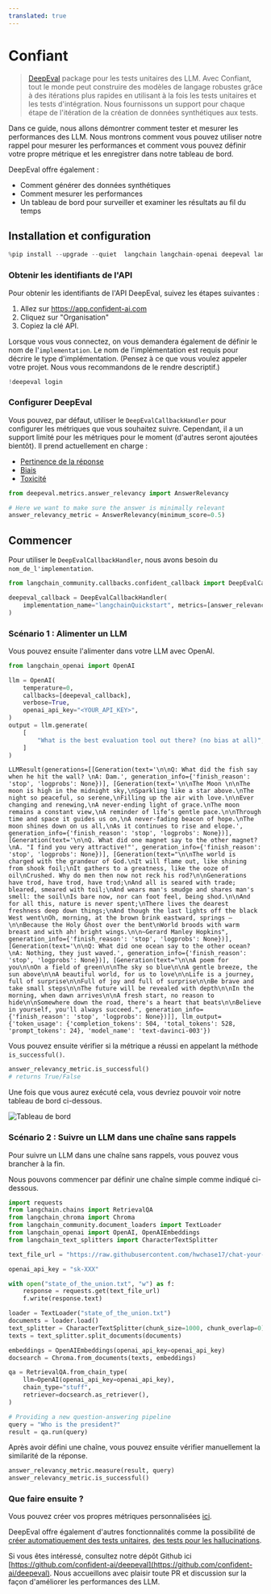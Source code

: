 ```yaml
---
translated: true
---
```


# Confiant

>[DeepEval](https://confident-ai.com) package pour les tests unitaires des LLM.
> Avec Confiant, tout le monde peut construire des modèles de langage robustes grâce à des itérations plus rapides
> en utilisant à la fois les tests unitaires et les tests d'intégration. Nous fournissons un support pour chaque étape de l'itération
> de la création de données synthétiques aux tests.

Dans ce guide, nous allons démontrer comment tester et mesurer les performances des LLM. Nous montrons comment vous pouvez utiliser notre rappel pour mesurer les performances et comment vous pouvez définir votre propre métrique et les enregistrer dans notre tableau de bord.

DeepEval offre également :
- Comment générer des données synthétiques
- Comment mesurer les performances
- Un tableau de bord pour surveiller et examiner les résultats au fil du temps

## Installation et configuration

```python
%pip install --upgrade --quiet  langchain langchain-openai deepeval langchain-chroma
```

### Obtenir les identifiants de l'API

Pour obtenir les identifiants de l'API DeepEval, suivez les étapes suivantes :

1. Allez sur https://app.confident-ai.com
2. Cliquez sur "Organisation"
3. Copiez la clé API.

Lorsque vous vous connectez, on vous demandera également de définir le nom de l'`implementation`. Le nom de l'implémentation est requis pour décrire le type d'implémentation. (Pensez à ce que vous voulez appeler votre projet. Nous vous recommandons de le rendre descriptif.)

```python
!deepeval login
```

### Configurer DeepEval

Vous pouvez, par défaut, utiliser le `DeepEvalCallbackHandler` pour configurer les métriques que vous souhaitez suivre. Cependant, il a un support limité pour les métriques pour le moment (d'autres seront ajoutées bientôt). Il prend actuellement en charge :
- [Pertinence de la réponse](https://docs.confident-ai.com/docs/measuring_llm_performance/answer_relevancy)
- [Biais](https://docs.confident-ai.com/docs/measuring_llm_performance/debias)
- [Toxicité](https://docs.confident-ai.com/docs/measuring_llm_performance/non_toxic)

```python
from deepeval.metrics.answer_relevancy import AnswerRelevancy

# Here we want to make sure the answer is minimally relevant
answer_relevancy_metric = AnswerRelevancy(minimum_score=0.5)
```

## Commencer

Pour utiliser le `DeepEvalCallbackHandler`, nous avons besoin du `nom_de_l'implementation`.

```python
from langchain_community.callbacks.confident_callback import DeepEvalCallbackHandler

deepeval_callback = DeepEvalCallbackHandler(
    implementation_name="langchainQuickstart", metrics=[answer_relevancy_metric]
)
```

### Scénario 1 : Alimenter un LLM

Vous pouvez ensuite l'alimenter dans votre LLM avec OpenAI.

```python
from langchain_openai import OpenAI

llm = OpenAI(
    temperature=0,
    callbacks=[deepeval_callback],
    verbose=True,
    openai_api_key="<YOUR_API_KEY>",
)
output = llm.generate(
    [
        "What is the best evaluation tool out there? (no bias at all)",
    ]
)
```

```output
LLMResult(generations=[[Generation(text='\n\nQ: What did the fish say when he hit the wall? \nA: Dam.', generation_info={'finish_reason': 'stop', 'logprobs': None})], [Generation(text='\n\nThe Moon \n\nThe moon is high in the midnight sky,\nSparkling like a star above.\nThe night so peaceful, so serene,\nFilling up the air with love.\n\nEver changing and renewing,\nA never-ending light of grace.\nThe moon remains a constant view,\nA reminder of life’s gentle pace.\n\nThrough time and space it guides us on,\nA never-fading beacon of hope.\nThe moon shines down on us all,\nAs it continues to rise and elope.', generation_info={'finish_reason': 'stop', 'logprobs': None})], [Generation(text='\n\nQ. What did one magnet say to the other magnet?\nA. "I find you very attractive!"', generation_info={'finish_reason': 'stop', 'logprobs': None})], [Generation(text="\n\nThe world is charged with the grandeur of God.\nIt will flame out, like shining from shook foil;\nIt gathers to a greatness, like the ooze of oil\nCrushed. Why do men then now not reck his rod?\n\nGenerations have trod, have trod, have trod;\nAnd all is seared with trade; bleared, smeared with toil;\nAnd wears man's smudge and shares man's smell: the soil\nIs bare now, nor can foot feel, being shod.\n\nAnd for all this, nature is never spent;\nThere lives the dearest freshness deep down things;\nAnd though the last lights off the black West went\nOh, morning, at the brown brink eastward, springs —\n\nBecause the Holy Ghost over the bent\nWorld broods with warm breast and with ah! bright wings.\n\n~Gerard Manley Hopkins", generation_info={'finish_reason': 'stop', 'logprobs': None})], [Generation(text='\n\nQ: What did one ocean say to the other ocean?\nA: Nothing, they just waved.', generation_info={'finish_reason': 'stop', 'logprobs': None})], [Generation(text="\n\nA poem for you\n\nOn a field of green\n\nThe sky so blue\n\nA gentle breeze, the sun above\n\nA beautiful world, for us to love\n\nLife is a journey, full of surprise\n\nFull of joy and full of surprise\n\nBe brave and take small steps\n\nThe future will be revealed with depth\n\nIn the morning, when dawn arrives\n\nA fresh start, no reason to hide\n\nSomewhere down the road, there's a heart that beats\n\nBelieve in yourself, you'll always succeed.", generation_info={'finish_reason': 'stop', 'logprobs': None})]], llm_output={'token_usage': {'completion_tokens': 504, 'total_tokens': 528, 'prompt_tokens': 24}, 'model_name': 'text-davinci-003'})
```

Vous pouvez ensuite vérifier si la métrique a réussi en appelant la méthode `is_successful()`.

```python
answer_relevancy_metric.is_successful()
# returns True/False
```

Une fois que vous aurez exécuté cela, vous devriez pouvoir voir notre tableau de bord ci-dessous.

![Tableau de bord](https://docs.confident-ai.com/assets/images/dashboard-screenshot-b02db73008213a211b1158ff052d969e.png)

### Scénario 2 : Suivre un LLM dans une chaîne sans rappels

Pour suivre un LLM dans une chaîne sans rappels, vous pouvez vous brancher à la fin.

Nous pouvons commencer par définir une chaîne simple comme indiqué ci-dessous.

```python
import requests
from langchain.chains import RetrievalQA
from langchain_chroma import Chroma
from langchain_community.document_loaders import TextLoader
from langchain_openai import OpenAI, OpenAIEmbeddings
from langchain_text_splitters import CharacterTextSplitter

text_file_url = "https://raw.githubusercontent.com/hwchase17/chat-your-data/master/state_of_the_union.txt"

openai_api_key = "sk-XXX"

with open("state_of_the_union.txt", "w") as f:
    response = requests.get(text_file_url)
    f.write(response.text)

loader = TextLoader("state_of_the_union.txt")
documents = loader.load()
text_splitter = CharacterTextSplitter(chunk_size=1000, chunk_overlap=0)
texts = text_splitter.split_documents(documents)

embeddings = OpenAIEmbeddings(openai_api_key=openai_api_key)
docsearch = Chroma.from_documents(texts, embeddings)

qa = RetrievalQA.from_chain_type(
    llm=OpenAI(openai_api_key=openai_api_key),
    chain_type="stuff",
    retriever=docsearch.as_retriever(),
)

# Providing a new question-answering pipeline
query = "Who is the president?"
result = qa.run(query)
```

Après avoir défini une chaîne, vous pouvez ensuite vérifier manuellement la similarité de la réponse.

```python
answer_relevancy_metric.measure(result, query)
answer_relevancy_metric.is_successful()
```

### Que faire ensuite ?

Vous pouvez créer vos propres métriques personnalisées [ici](https://docs.confident-ai.com/docs/quickstart/custom-metrics).

DeepEval offre également d'autres fonctionnalités comme la possibilité de [créer automatiquement des tests unitaires](https://docs.confident-ai.com/docs/quickstart/synthetic-data-creation), [des tests pour les hallucinations](https://docs.confident-ai.com/docs/measuring_llm_performance/factual_consistency).

Si vous êtes intéressé, consultez notre dépôt Github ici [https://github.com/confident-ai/deepeval](https://github.com/confident-ai/deepeval). Nous accueillons avec plaisir toute PR et discussion sur la façon d'améliorer les performances des LLM.
